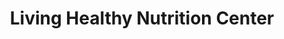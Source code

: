 ---
title: "Living Healthy Nutrition Center"
url: /las-cruces/living-healthy-nutrition-center/
shop: Nahrungsergänzung
---